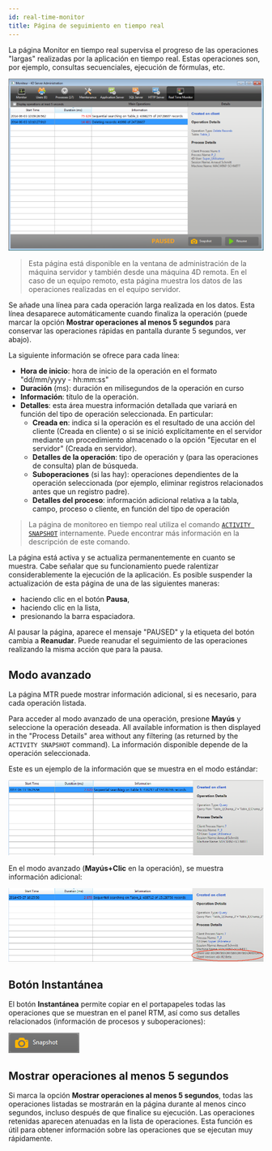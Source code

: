 ```yaml
---
id: real-time-monitor
title: Página de seguimiento en tiempo real
---
```


La página Monitor en tiempo real supervisa el progreso de las operaciones "largas" realizadas por la aplicación en tiempo real. Estas operaciones son, por ejemplo, consultas secuenciales, ejecución de fórmulas, etc.

![](../assets/en/Admin/server-admin-monitor-page.png)

> Esta página está disponible en la ventana de administración de la máquina servidor y también desde una máquina 4D remota. En el caso de un equipo remoto, esta página muestra los datos de las operaciones realizadas en el equipo servidor.

Se añade una línea para cada operación larga realizada en los datos. Esta línea desaparece automáticamente cuando finaliza la operación (puede marcar la opción **Mostrar operaciones al menos 5 segundos** para conservar las operaciones rápidas en pantalla durante 5 segundos, ver abajo).

La siguiente información se ofrece para cada línea:

- **Hora de inicio**: hora de inicio de la operación en el formato "dd/mm/yyyy - hh:mm:ss"
- **Duración** (ms): duración en milisegundos de la operación en curso
- **Información**: título de la operación.
- **Detalles**: esta área muestra información detallada que variará en función del tipo de operación seleccionada. En particular:
    - **Creada en**: indica si la operación es el resultado de una acción del cliente (Creada en cliente) o si se inició explícitamente en el servidor mediante un procedimiento almacenado o la opción "Ejecutar en el servidor" (Creada en servidor).
    - **Detalles de la operación**: tipo de operación y (para las operaciones de consulta) plan de búsqueda.
    - **Suboperaciones** (si las hay): operaciones dependientes de la operación seleccionada (por ejemplo, eliminar registros relacionados antes que un registro padre).
    - **Detalles del proceso**: información adicional relativa a la tabla, campo, proceso o cliente, en función del tipo de operación

> La página de monitoreo en tiempo real utiliza el comando [`ACTIVITY SNAPSHOT`](../commands-legacy/activity-snapshot.md) internamente. Puede encontrar más información en la descripción de este comando.

La página está activa y se actualiza permanentemente en cuanto se muestra. Cabe señalar que su funcionamiento puede ralentizar considerablemente la ejecución de la aplicación. Es posible suspender la actualización de esta página de una de las siguientes maneras:

- haciendo clic en el botón **Pausa**,
- haciendo clic en la lista,
- presionando la barra espaciadora.

Al pausar la página, aparece el mensaje "PAUSED" y la etiqueta del botón cambia a **Reanudar**.
Puede reanudar el seguimiento de las operaciones realizando la misma acción que para la pausa.

## Modo avanzado

La página MTR puede mostrar información adicional, si es necesario, para cada operación listada.

Para acceder al modo avanzado de una operación, presione **Mayús** y seleccione la operación deseada. All available information is then displayed in the "Process Details" area without any filtering (as returned by the `ACTIVITY SNAPSHOT` command). La información disponible depende de la operación seleccionada.

Este es un ejemplo de la información que se muestra en el modo estándar:

![](../assets/en/Admin/server-admin-monitor-adv1.png)

En el modo avanzado (**Mayús+Clic** en la operación), se muestra información adicional:

![](../assets/en/Admin/server-admin-monitor-adv2.png)

## Botón Instantánea

El botón **Instantánea** permite copiar en el portapapeles todas las operaciones que se muestran en el panel RTM, así como sus detalles relacionados (información de procesos y suboperaciones):

![](../assets/en/Admin/server-admin-monitor-snapshot.png)

## Mostrar operaciones al menos 5 segundos

Si marca la opción **Mostrar operaciones al menos 5 segundos**, todas las operaciones listadas se mostrarán en la página durante al menos cinco segundos, incluso después de que finalice su ejecución. Las operaciones retenidas aparecen atenuadas en la lista de operaciones. Esta función es útil para obtener información sobre las operaciones que se ejecutan muy rápidamente.
